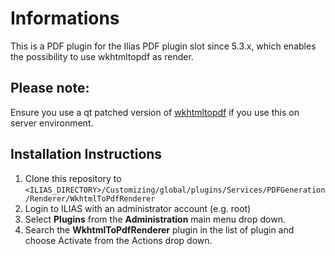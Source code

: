 # Informations
This is a PDF plugin for the Ilias PDF plugin slot since 5.3.x, which enables the possibility to use wkhtmltopdf as render.

## Please note:
Ensure you use a qt patched version of [wkhtmltopdf](https://wkhtmltopdf.org/downloads.html) if you use this on server environment.

## Installation Instructions
1. Clone this repository to `<ILIAS_DIRECTORY>/Customizing/global/plugins/Services/PDFGeneration/Renderer/WkhtmlToPdfRenderer`
2. Login to ILIAS with an administrator account (e.g. root)
3. Select **Plugins** from the **Administration** main menu drop down.
4. Search the **WkhtmlToPdfRenderer** plugin in the list of plugin and choose Activate from the Actions drop down.